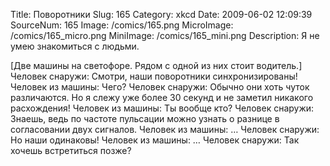 Title: Поворотники 
Slug: 165 
Category: xkcd 
Date: 2009-06-02 12:09:39 
SourceNum: 165 
Image: /comics/165.png 
MicroImage: /comics/165_micro.png 
MiniImage: /comics/165_mini.png 
Description: Я не умею знакомиться с людьми. 

[Две машины на светофоре. Рядом с одной из них стоит водитель.]
Человек снаружи: Смотри, наши поворотники синхронизированы!
Человек из машины: Чего?
Человек снаружи: Обычно они хоть чуток различаются. Но я слежу уже более 30 секунд и не заметил никакого расхождения!
Человек из машины: Ты вообще кто?
Человек снаружи: Знаешь, ведь по частоте пульсации можно узнать о разнице в согласовании двух сигналов.
Человек из машины: …
Человек снаружи: Но наши одинаковы!
Человек из машины: …
Человек снаружи: Так хочешь встретиться позже?
